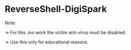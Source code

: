 # ReverseShell-DigiSpark

 Note:
 
 
  -> For this .ino work the victim anti-virus must be disabled.
  
  
  
  -> Use this only for educational reasons.
